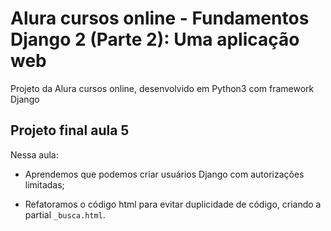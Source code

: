 # Alura cursos online - Fundamentos Django 2 (Parte 2): Uma aplicação web

Projeto da Alura cursos online, desenvolvido em Python3 com framework Django

## Projeto final aula 5

Nessa aula:

- Aprendemos que podemos criar usuários Django com autorizações limitadas;

- Refatoramos o código html para evitar duplicidade de código, criando a partial `_busca.html`.
